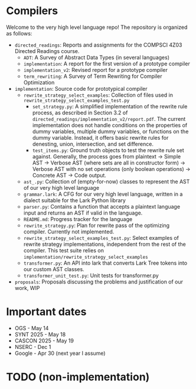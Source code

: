 # Compilers

Welcome to the very high level language repo! The repository is organized as follows:

- `directed_readings`: Reports and assignments for the COMPSCI 4Z03 Directed Readings course.
  - `ADT`: A Survey of Abstract Data Types (in several languages)
  - `implementation`: A report for the first version of a prototype compiler
  - `implementation_v2`: Revised report for a prototype compiler
  - `term_rewriting`: A Survey of Term Rewriting for Compiler Optimization
- `implementation`: Source code for prototypical compiler
  - `rewrite_strategy_select_examples`: Collection of files used in `rewrite_strategy_select_examples_test.py`
    - `set_strategy.py`: A simplified implementation of the rewrite rule process, as described in Section 3.2 of `directed_readings/implementation_v2/report.pdf`. The current implementation does not handle conditions on the properties of dummy variables, multiple dummy variables, or functions on the dummy variable. Instead, it offers basic rewrite rules for denesting, union, intersection, and set difference.
    - `test_items.py`: Ground truth objects to test the rewrite rule set against. Generally, the process goes from plaintext -> Simple AST -> Verbose AST (where sets are all in constructor form) -> Verbose AST with no set operations (only boolean operations) -> Concrete AST -> Code output.
  - `ast_.py`: Collection of (empty-for-now) classes to represent the AST of our very high level language
  - `grammar.lark`: A CFG for our very high level language, written in a dialect suitable for the Lark Python library
  - `parser.py`: Contains a function that accepts a plaintext language input and returns an AST if valid in the language.
  - `README.md`: Progress tracker for the language
  - `rewrite_strategy.py`: Plan for rewrite pass of the optimizing compiler. Currently not implemented.
  - `rewrite_strategy_select_examples_test.py`: Select examples of rewrite strategy implementations, independent from the rest of the compiler. This test suite relies on `implementation/rewrite_strategy_select_examples`
  - `transformer.py`: An API into lark that converts Lark Tree tokens into our custom AST classes.
  - `transformer_unit_test.py`: Unit tests for transformer.py
- `proposals`: Proposals discussing the problems and justification of our work, WIP

# Important dates

- OGS - May 14
- SYNT 2025 - May 18
- CASCON 2025 - May 19
- NSERC - Dec 1
- Google - Apr 30 (next year I assume)

# TODO (non-implementation)
